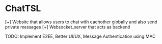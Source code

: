 # ChatTSL
 
[+] Website that allows users to chat with eachother globally and also send private messages
[+] Websocket_server that acts as backend

TODO: Implement E2EE, Better UI/UX, Message Authentication using MAC
